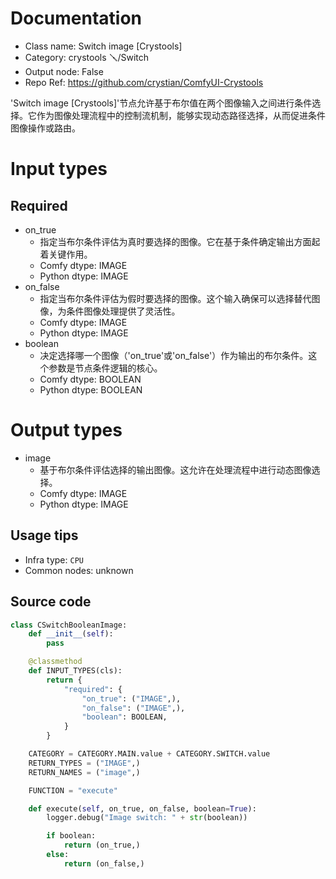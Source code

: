 
# Documentation
- Class name: Switch image [Crystools]
- Category: crystools 🪛/Switch
- Output node: False
- Repo Ref: https://github.com/crystian/ComfyUI-Crystools

'Switch image [Crystools]'节点允许基于布尔值在两个图像输入之间进行条件选择。它作为图像处理流程中的控制流机制，能够实现动态路径选择，从而促进条件图像操作或路由。

# Input types
## Required
- on_true
    - 指定当布尔条件评估为真时要选择的图像。它在基于条件确定输出方面起着关键作用。
    - Comfy dtype: IMAGE
    - Python dtype: IMAGE
- on_false
    - 指定当布尔条件评估为假时要选择的图像。这个输入确保可以选择替代图像，为条件图像处理提供了灵活性。
    - Comfy dtype: IMAGE
    - Python dtype: IMAGE
- boolean
    - 决定选择哪一个图像（'on_true'或'on_false'）作为输出的布尔条件。这个参数是节点条件逻辑的核心。
    - Comfy dtype: BOOLEAN
    - Python dtype: BOOLEAN

# Output types
- image
    - 基于布尔条件评估选择的输出图像。这允许在处理流程中进行动态图像选择。
    - Comfy dtype: IMAGE
    - Python dtype: IMAGE


## Usage tips
- Infra type: `CPU`
- Common nodes: unknown


## Source code
```python
class CSwitchBooleanImage:
    def __init__(self):
        pass

    @classmethod
    def INPUT_TYPES(cls):
        return {
            "required": {
                "on_true": ("IMAGE",),
                "on_false": ("IMAGE",),
                "boolean": BOOLEAN,
            }
        }

    CATEGORY = CATEGORY.MAIN.value + CATEGORY.SWITCH.value
    RETURN_TYPES = ("IMAGE",)
    RETURN_NAMES = ("image",)

    FUNCTION = "execute"

    def execute(self, on_true, on_false, boolean=True):
        logger.debug("Image switch: " + str(boolean))

        if boolean:
            return (on_true,)
        else:
            return (on_false,)

```
